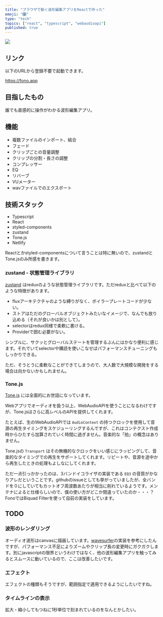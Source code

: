 ```yaml
---
title: "ブラウザで動く波形編集アプリをReactで作った"
emoji: "️🎛️️"
type: "tech"
topics: ["react", "typescript", "webaudioapi"]
published: true
---
```


![](https://storage.googleapis.com/zenn-user-upload/z90kktb21izef6nq5ylpz2jpxu5m)

## リンク

以下のURLから登録不要で起動できます。

https://fono.app

## 目指したもの

誰でも直感的に操作がわかる波形編集アプリ。

## 機能

* 複数ファイルのインポート、結合
* フェード
* クリップごとの音量調整
* クリップの分割・長さの調整
* コンプレッサー
* EQ
* リバーブ
* VUメーター
* wavファイルでのエクスポート


## 技術スタック

* Typescript
* React
* styled-components
* zustand
* Tone.js
* Netlify

Reactとかstyled-componentsについて言うことは特に無いので、zustandとTone.jsのみ所感を書きます。

### zustand - 状態管理ライブラリ

[zustand](https://github.com/pmndrs/zustand) はreduxのような状態管理ライブラリです。ただreduxと比べて以下のような特徴があります。

* fluxアーキテクチャのような縛りがなく、ボイラープレートコードが少ない。
* ストアはただのグローバルオブジェクトみたいなイメージで、なんでも放り込める（それが良いかは別として）。
* selectorはredux同様で柔軟に書ける。
* Providerで囲む必要がない。

シンプルに、サクッとグローバルステートを管理するぶんにはかなり便利に感じます。それでいてselectorや購読を使いこなせばパフォーマンスチューニングもしっかりできる。

ただ、そうとうに柔軟なことができてしまうので、大人数で大規模な開発をする場合は向かないかもしれません。

### Tone.js

[Tone.js](https://github.com/Tonejs/Tone.js) には全面的にお世話になっています。

Webアプリでオーディオを扱う以上、WebAudioAPIを使うことになるわけですが、Tone.jsはさらに高レベルのAPIを提供してくれます。

たとえば、生のWebAudioAPIでは `AudioContext` の持つクロックを使用して音源の再生タイミングをスケジューリングするんですが、これはコンテクスト作成時からひたすら加算されていく時間に過ぎません。音楽的な「拍」の概念はありません。

Tone.jsの `Transport` はその無機的なクロックをいい感じにラッピングして、音楽的なタイミングでの再生をサポートしてくれます。リピートや、音源を途中から再生したときの処理もよしなにしてくれます。

ただ一点引っかかったのは、3バンドイコライザの実装である `EQ3` の音質がかなりアレだということです。githubのissueとしても挙がっていましたが、全バンドを０にしていてもカットオフ周波数あたりが相当に削れているようです。メンテナによると仕様らしいので、僕の使い方がどこか間違っていたのか・・・？　FonoではBiquad Filterを使って自前の実装をしています。

## TODO

### 波形のレンダリング

オーディオ波形はcanvasに描画しています。[wavesurfer](https://github.com/katspaugh/wavesurfer.js)の実装を参考にしたんですが、パフォーマンス不足によりズームやクリップ長の変更時にガクガクします。別にjavascriptの限界というわけではなく、他の波形編集アプリを触ってみるとスムースに動いているので、ここは改善したいです。

### エフェクト

エフェクトの種類もそうですが、範囲指定で適用できるようにしたいですね。

### タイムラインの表示

拡大・縮小してもつねに1秒単位で刻まれているのをなんとかしたい。
